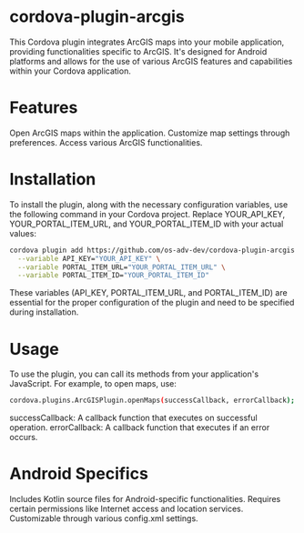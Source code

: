 # cordova-plugin-arcgis

This Cordova plugin integrates ArcGIS maps into your mobile application, providing functionalities specific to ArcGIS. It's designed for Android platforms and allows for the use of various ArcGIS features and capabilities within your Cordova application.

# Features
Open ArcGIS maps within the application.
Customize map settings through preferences.
Access various ArcGIS functionalities.

# Installation
To install the plugin, along with the necessary configuration variables, use the following command in your Cordova project. Replace YOUR_API_KEY, YOUR_PORTAL_ITEM_URL, and YOUR_PORTAL_ITEM_ID with your actual values:

```bash
cordova plugin add https://github.com/os-adv-dev/cordova-plugin-arcgis.git \
  --variable API_KEY="YOUR_API_KEY" \
  --variable PORTAL_ITEM_URL="YOUR_PORTAL_ITEM_URL" \
  --variable PORTAL_ITEM_ID="YOUR_PORTAL_ITEM_ID"

  ```

These variables (API_KEY, PORTAL_ITEM_URL, and PORTAL_ITEM_ID) are essential for the proper configuration of the plugin and need to be specified during installation.

# Usage
To use the plugin, you can call its methods from your application's JavaScript. For example, to open maps, use:

```bash
cordova.plugins.ArcGISPlugin.openMaps(successCallback, errorCallback);
```

successCallback: A callback function that executes on successful operation.
errorCallback: A callback function that executes if an error occurs.

# Android Specifics
Includes Kotlin source files for Android-specific functionalities.
Requires certain permissions like Internet access and location services.
Customizable through various config.xml settings.